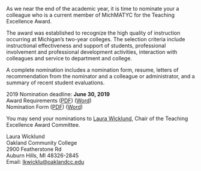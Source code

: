 As we near the end of the academic year, it is time to nominate your a colleague who is a current member of MichMATYC 
for the Teaching Excellence Award. 

The award was established to recognize the high quality of instruction occurring at Michigan’s two-year colleges. 
The selection criteria include instructional effectiveness and support of students, professional involvement 
and professional development activities, interaction with colleagues and service to department and college.

A complete nomination includes a nomination form, resume, letters of recommendation from the nominator and a 
colleague or administrator, and a summary of recent student evaluations.

2019 Nomination deadline: **June 30, 2019**  
Award Requirements (<a href="/uploads/Criteria_2019.pdf" target="_blank">PDF</a>) (<a href="/uploads/Criteria_2019.docx" target="_blank">Word</a>)<br>
Nomination Form (<a href="/uploads/MichMATYC_Nom_Form_2019.pdf" target="_blank">PDF</a>) (<a href="/uploads/MichMATYC_Nom_Form_2019.docx" target="_blank">Word</a>)<br>

You may send your nominations to [Laura Wicklund](mailto:lkwicklu@oaklandcc.edu), Chair of the Teaching Excellence Award Committee.

Laura Wicklund<br>
Oakland Community College<br>
2900 Featherstone Rd<br>
Auburn Hills, MI  48326-2845<br>
Email: lkwicklu@oaklandcc.edu
